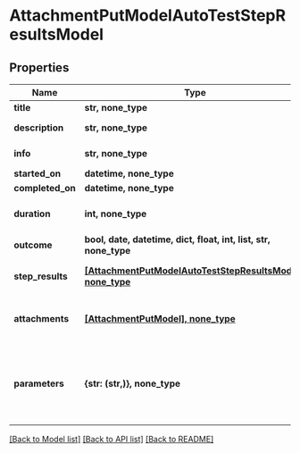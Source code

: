 # AttachmentPutModelAutoTestStepResultsModel


## Properties
Name | Type | Description | Notes
------------ | ------------- | ------------- | -------------
**title** | **str, none_type** | The name of the step. | [optional] 
**description** | **str, none_type** | Description of the step result. | [optional] 
**info** | **str, none_type** | Extended description of the step result. | [optional] 
**started_on** | **datetime, none_type** | Step start date. | [optional] 
**completed_on** | **datetime, none_type** | Step end date. | [optional] 
**duration** | **int, none_type** | Expected or actual duration of the test run execution in milliseconds. | [optional] 
**outcome** | **bool, date, datetime, dict, float, int, list, str, none_type** | Specifies the result of the autotest execution. | [optional] 
**step_results** | [**[AttachmentPutModelAutoTestStepResultsModel], none_type**](AttachmentPutModelAutoTestStepResultsModel.md) | Nested step results. The maximum nesting level is 15. | [optional] 
**attachments** | [**[AttachmentPutModel], none_type**](AttachmentPutModel.md) | /// &lt;summary&gt;  Specifies an attachment GUID. Multiple values can be sent.  &lt;/summary&gt; | [optional] 
**parameters** | **{str: (str,)}, none_type** | \&quot;&lt;b&gt;parameter&lt;/b&gt;\&quot;: \&quot;&lt;b&gt;value&lt;/b&gt;\&quot; pair with arbitrary custom parameters. Multiple parameters can be sent. | [optional] 

[[Back to Model list]](../README.md#documentation-for-models) [[Back to API list]](../README.md#documentation-for-api-endpoints) [[Back to README]](../README.md)


